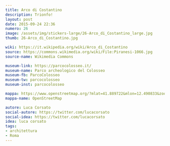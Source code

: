 ```yaml
---
title: Arco di Costantino
description: Trionfo!
layout: post
date: 2015-09-24 22:36
numero: 26
image: /assets/img/stickers-large/26-Arco_di_Costantino_large.jpg
thumb: 26-Arco_di_Costantino.jpg

wiki: https://it.wikipedia.org/wiki/Arco_di_Costantino
source: https://commons.wikimedia.org/wiki/File:Piranesi-1066.jpg
source-name: Wikimedia Commons

museum-link: https://parcocolosseo.it/
museum-name: Parco archeologico del Colosseo
museum-fb: ParcoColosseo
museum-tw: parcocolosseo
museum-inst: parcocolosseo

mappa: https://www.openstreetmap.org/?mlat=41.889722&mlon=12.490833&zoom=15#map=15/41.8897/12.4908
mappa-name: OpenStreetMap

autore: Luca Corsato
social-autore: https://twitter.com/lucacorsato
social-idea: https://twitter.com/lucacorsato
idea: luca corsato
tags:
- architettura
- Roma
---
```

